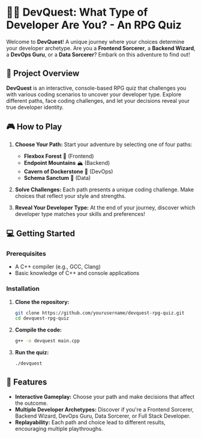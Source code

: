 # 🧙‍♂️ **DevQuest: What Type of Developer Are You?** - An RPG Quiz

Welcome to **DevQuest**! A unique journey where your choices determine your developer archetype. Are you a **Frontend Sorcerer**, a **Backend Wizard**, a **DevOps Guru**, or a **Data Sorcerer**? Embark on this adventure to find out!

## 🚀 **Project Overview**

**DevQuest** is an interactive, console-based RPG quiz that challenges you with various coding scenarios to uncover your developer type. Explore different paths, face coding challenges, and let your decisions reveal your true developer identity.

## 🎮 **How to Play**

1. **Choose Your Path:** Start your adventure by selecting one of four paths:
   - **Flexbox Forest** 🌲 (Frontend)
   - **Endpoint Mountains** 🏔️ (Backend)
   - **Cavern of Dockerstone** 🐉 (DevOps)
   - **Schema Sanctum** 📜 (Data)

2. **Solve Challenges:** Each path presents a unique coding challenge. Make choices that reflect your style and strengths.

3. **Reveal Your Developer Type:** At the end of your journey, discover which developer type matches your skills and preferences!

## 💻 **Getting Started**

### Prerequisites

- A C++ compiler (e.g., GCC, Clang)
- Basic knowledge of C++ and console applications

### Installation

1. **Clone the repository:**
   ```bash
   git clone https://github.com/yourusername/devquest-rpg-quiz.git
   cd devquest-rpg-quiz
   ```

2. **Compile the code:**
   ```bash
   g++ -o devquest main.cpp
   ```

3. **Run the quiz:**
   ```bash
   ./devquest
   ```

## 🌟 **Features**

- **Interactive Gameplay:** Choose your path and make decisions that affect the outcome.
- **Multiple Developer Archetypes:** Discover if you're a Frontend Sorcerer, Backend Wizard, DevOps Guru, Data Sorcerer, or Full Stack Developer.
- **Replayability:** Each path and choice lead to different results, encouraging multiple playthroughs.

